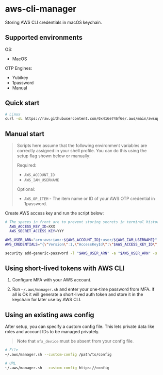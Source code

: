 # aws-cli-manager

Storing AWS CLI credentials in macOS keychain.

## Supported environments

OS:
- MacOS

OTP Engines:
- Yubikey
- 1password
- Manual

## Quick start

```bash
# Linux
curl -sL https://raw.githubusercontent.com/0x416e746f6e/.aws/main/awsup.sh | bash
```

## Manual start

>
> Scripts here assume that the following environment variables are correctly
> assigned in your shell profile. You can do this using the setup flag shown
> below or manually:
>
> Required:
> - `AWS_ACCOUNT_ID`
> - `AWS_IAM_USERNAME`
>
> Optional:
> - `AWS_OP_ITEM` - The item name or ID of your AWS OTP credential in 1password.
>

Create AWS access key and run the script below:

```bash
# The spaces in front are to prevent storing secrets in terminal history
  AWS_ACCESS_KEY_ID=XXX
  AWS_SECRET_ACCESS_KEY=YYY

AWS_USER_ARN="arn:aws:iam::${AWS_ACCOUNT_ID}:user/${AWS_IAM_USERNAME}"
AWS_CREDENTIALS="{\"Version\":1,\"AccessKeyId\":\"$AWS_ACCESS_KEY_ID\",\"SecretAccessKey\":\"$AWS_SECRET_ACCESS_KEY\"}"

security add-generic-password -l "$AWS_USER_ARN" -a "$AWS_USER_ARN" -s "$AWS_USER_ARN" -w "$AWS_CREDENTIALS"
```

## Using short-lived tokens with AWS CLI

1. Configure MFA with your AWS account.

2. Run `~/.aws/manager.sh` and enter your one-time password from MFA. If
   all is Ok it will generate a short-lived auth token and store it in
   the keychain for later use by AWS CLI.

## Using an existing aws config

After setup, you can specify a custom config file. This lets private
data like roles and account IDs to be managed privately.

> Note that `mfa_device` must be absent from your config file.

```bash
# File
~/.aws/manager.sh --custom-config /path/to/config

# URL
~/.aws/manager.sh --custom-config https://config
```

